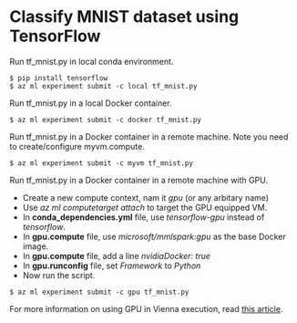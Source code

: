 # Classify MNIST dataset using TensorFlow

Run tf_mnist.py in local conda environment.
```
$ pip install tensorflow
$ az ml experiment submit -c local tf_mnist.py
```

Run tf_mnist.py in a local Docker container.
```
$ az ml experiment submit -c docker tf_mnist.py
```

Run tf_mnist.py in a Docker container in a remote machine. Note you need to create/configure myvm.compute.
```
$ az ml experiment submit -c myvm tf_mnist.py
```

Run tf_mnist.py in a Docker container in a remote machine with GPU.
- Create a new compute context, nam it _gpu_ (or any arbitary name)
- Use _az ml computetarget attach_ to target the GPU equipped VM.
- In **conda_dependencies.yml** file, use _tensorflow-gpu_ instead of _tensorflow_.
- In **gpu.compute** file, use _microsoft/mmlspark:gpu_ as the base Docker image.
- In **gpu.compute** file, add a line _nvidiaDocker: true_
- In **gpu.runconfig** file, set _Framework_ to _Python_
- Now run the script.
```
$ az ml experiment submit -c gpu tf_mnist.py
```

For more information on using GPU in Vienna execution, read [this article](https://github.com/Azure/ViennaDocs/blob/master/Documentation/gpu-execution.md).

